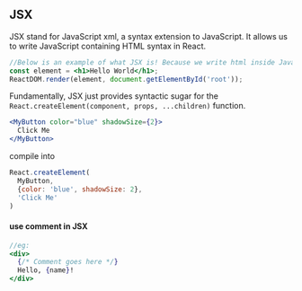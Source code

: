 ## JSX
JSX stand for JavaScript xml, a syntax extension to JavaScript. It allows us to write JavaScript  containing HTML syntax in React.

```jsx
//Below is an example of what JSX is! Because we write html inside JavaScript
const element = <h1>Hello World</h1>;
ReactDOM.render(element, document.getElementById('root'));
```

Fundamentally, JSX just provides syntactic sugar for the `React.createElement(component, props, ...children)` function. 

```jsx
<MyButton color="blue" shadowSize={2}>
  Click Me
</MyButton>
```
compile into
```jsx
React.createElement(
  MyButton,
  {color: 'blue', shadowSize: 2},
  'Click Me'
)
```


#### use comment in JSX
```jsx
//eg: 
<div>
  {/* Comment goes here */}
  Hello, {name}!
</div>
```
